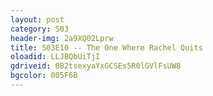 ```yaml
---
layout: post 
category: S03 
header-img: 2a9XQ02Lprw 
title: S03E10 -- The One Where Rachel Quits 
oloadid: LLJBQbUiTjI 
gdriveid: 0B2tsexyaYxGCSEs5R0lGVlFsUW8 
bgcolor: 005F6B
--- 
```

<!--more--> 
